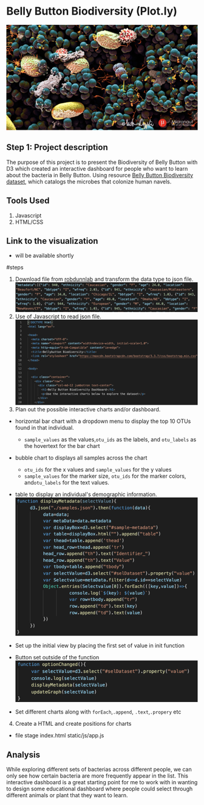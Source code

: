 # Belly Button Biodiversity (Plot.ly)

![Bacteria by filterforge.com](Img/bacteria.jpg)


## Step 1: Project description

The purpose of this project is to present the Biodiversity of Belly Button with D3 which created an interactive dashboard for people who want to learn about the bacteria in Belly Button. Using resource [Belly Button Biodiversity dataset](http://robdunnlab.com/projects/belly-button-biodiversity/), which catalogs the microbes that colonize human navels.

## Tools Used 

1. Javascript 
2. HTML/CSS


## Link to the visualization

* will be available shortly 

#steps 
1. Download file from [robdunnlab](http://robdunnlab.com/projects/belly-button-biodiversity/results-and-data/) and transform the data type to json file.
![Bacteria by filterforge.com](Img/json.png)
2. Use of Javascript to read json file. 
![Bacteria by filterforge.com](Img/HTML.png)
3. Plan out the possible interactive charts and/or dashboard.

* horizontal bar chart with a dropdown menu to display the top 10 OTUs found in that individual.
  * `sample_values` as the values,`otu_ids` as the labels, and `otu_labels` as the hovertext for the bar chart
  
* bubble chart to displays all samples across the chart
  * `otu_ids` for the x values and `sample_values` for the y values
  * `sample_values` for the marker size, `otu_ids` for the marker colors, and`otu_labels` for the text values.
* table to display an individual's demographic information.
![Bacteria by filterforge.com](Img/example.png)
* Set up the initial view by placing the first set of value in init function

* Button set outside of the function
![Bacteria by filterforge.com](Img/button.jpg)

* Set different charts along with `forEach`,`.append`, `.text`,`.propery` etc

4. Create a HTML and create positions for charts 
 
* file stage
 index.html
 static/js/app.js

## Analysis 

While exploring different sets of bacterias across different people, we can only see how certain bacteria are more frequently appear in the list. This interactive dashboard is a great starting point for me to work with in wanting to design some educational dashboard where people could select through different animals or plant that they want to learn.


